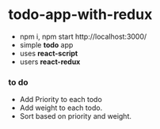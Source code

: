 # todo-app-with-redux
- npm i, npm start http://localhost:3000/
- simple **todo** app
- uses **react-script**
- users **react-redux**

### to do
- Add Priority to each todo
- Add weight to each todo.
- Sort based on priority and weight.